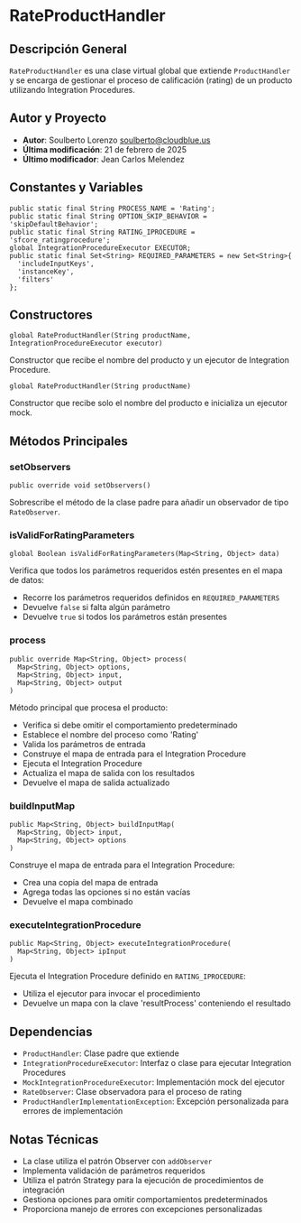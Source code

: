 # RateProductHandler

## Descripción General
`RateProductHandler` es una clase virtual global que extiende `ProductHandler` y se encarga de gestionar el proceso de calificación (rating) de un producto utilizando Integration Procedures.

## Autor y Proyecto
- **Autor**: Soulberto Lorenzo <soulberto@cloudblue.us>
- **Última modificación**: 21 de febrero de 2025
- **Último modificador**: Jean Carlos Melendez

## Constantes y Variables
```apex
public static final String PROCESS_NAME = 'Rating';
public static final String OPTION_SKIP_BEHAVIOR = 'skipDefaultBehavior';
public static final String RATING_IPROCEDURE = 'sfcore_ratingprocedure';
global IntegrationProcedureExecutor EXECUTOR;
public static final Set<String> REQUIRED_PARAMETERS = new Set<String>{
  'includeInputKeys',
  'instanceKey',
  'filters'
};
```

## Constructores
```apex
global RateProductHandler(String productName, IntegrationProcedureExecutor executor)
```
Constructor que recibe el nombre del producto y un ejecutor de Integration Procedure.

```apex
global RateProductHandler(String productName)
```
Constructor que recibe solo el nombre del producto e inicializa un ejecutor mock.

## Métodos Principales

### setObservers
```apex
public override void setObservers()
```
Sobrescribe el método de la clase padre para añadir un observador de tipo `RateObserver`.

### isValidForRatingParameters
```apex
global Boolean isValidForRatingParameters(Map<String, Object> data)
```
Verifica que todos los parámetros requeridos estén presentes en el mapa de datos:
- Recorre los parámetros requeridos definidos en `REQUIRED_PARAMETERS`
- Devuelve `false` si falta algún parámetro
- Devuelve `true` si todos los parámetros están presentes

### process
```apex
public override Map<String, Object> process(
  Map<String, Object> options,
  Map<String, Object> input,
  Map<String, Object> output
)
```
Método principal que procesa el producto:
- Verifica si debe omitir el comportamiento predeterminado
- Establece el nombre del proceso como 'Rating'
- Valida los parámetros de entrada
- Construye el mapa de entrada para el Integration Procedure
- Ejecuta el Integration Procedure
- Actualiza el mapa de salida con los resultados
- Devuelve el mapa de salida actualizado

### buildInputMap
```apex
public Map<String, Object> buildInputMap(
  Map<String, Object> input,
  Map<String, Object> options
)
```
Construye el mapa de entrada para el Integration Procedure:
- Crea una copia del mapa de entrada
- Agrega todas las opciones si no están vacías
- Devuelve el mapa combinado

### executeIntegrationProcedure
```apex
public Map<String, Object> executeIntegrationProcedure(
  Map<String, Object> ipInput
)
```
Ejecuta el Integration Procedure definido en `RATING_IPROCEDURE`:
- Utiliza el ejecutor para invocar el procedimiento
- Devuelve un mapa con la clave 'resultProcess' conteniendo el resultado

## Dependencias
- `ProductHandler`: Clase padre que extiende
- `IntegrationProcedureExecutor`: Interfaz o clase para ejecutar Integration Procedures
- `MockIntegrationProcedureExecutor`: Implementación mock del ejecutor
- `RateObserver`: Clase observadora para el proceso de rating
- `ProductHandlerImplementationException`: Excepción personalizada para errores de implementación

## Notas Técnicas
- La clase utiliza el patrón Observer con `addObserver`
- Implementa validación de parámetros requeridos
- Utiliza el patrón Strategy para la ejecución de procedimientos de integración
- Gestiona opciones para omitir comportamientos predeterminados
- Proporciona manejo de errores con excepciones personalizadas